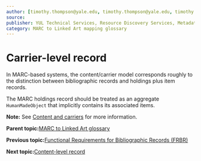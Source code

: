 ```yaml
---
author: [timothy.thompson@yale.edu, timothy.thompson@yale.edu, timothy.thompson@yale.edu]
source: 
publisher: YUL Technical Services, Resource Discovery Services, Metadata Services Unit
category: MARC to Linked Art mapping glossary
---
```


# Carrier-level record

In MARC-based systems, the content/carrier model corresponds roughly to the distinction between bibliographic records and holdings plus item records.

The MARC holdings record should be treated as an aggregate `HumanMadeObject` that implicitly contains its associated items.

**Note:** See [Content and carriers](../tasks/content_and_carriers.md) for more information.

**Parent topic:**[MARC to Linked Art glossary](../glossary/marc_to_linked_art_glossary.md)

**Previous topic:**[Functional Requirements for Bibliographic Records \(FRBR\)](../glossary/frbr.md)

**Next topic:**[Content-level record](../glossary/content_level_record.md)

